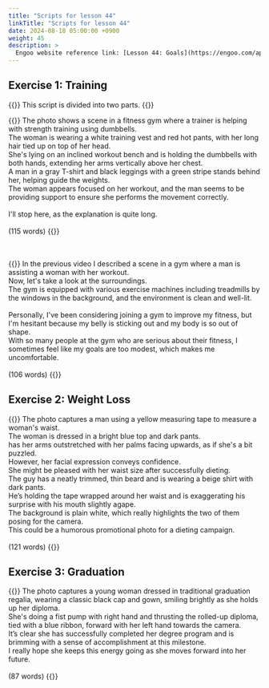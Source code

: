 ```yaml
---
title: "Scripts for lesson 44"
linkTitle: "Scripts for lesson 44"
date: 2024-08-18 05:00:00 +0900
weight: 45
description: >
  Engoo website reference link: [Lesson 44: Goals](https://engoo.com/app/lessons/describing-pictures-intermediate-describing-pictures-goals/v6qrtk0gEeeOcz-knAZpBA?category_id=P_HriMOnEeifo0O-yMP42w&course_id=ZZasjsOnEeiHZVOMC0VfdA)
---
```


## Exercise 1: Training

{{<alert>}}
This script is divided into two parts.
{{</alert>}}

{{<card header="**1st script**">}}
The photo shows a scene in a fitness gym where a trainer is helping with strength training using dumbbells.<br/>
The woman is wearing a white training vest and red hot pants, with her long hair tied up on top of her head. <br/>
She's lying on an inclined workout bench and is holding the dumbbells with both hands, extending her arms vertically above her chest.<br/>
A man in a gray T-shirt and black leggings with a green stripe stands behind her, helping guide the weights.<br/>
The woman appears focused on her workout, and the man seems to be providing support to ensure she performs the movement correctly.<br/>
<br/>
I'll stop here, as the explanation is quite long.<br/>
<br/>
(115 words)
{{</card>}}

　

{{<card header="**2nd script**">}}
In the previous video I described a scene in a gym where a man is assisting a woman with her workout.<br/>
Now, let's take a look at the surroundings.<br/>
The gym is equipped with various exercise machines including treadmills by the windows in the background, and the environment is clean and well-lit. <br/>
<br/>
Personally, I've been considering joining a gym to improve my fitness, but I'm hesitant because my belly is sticking out and my body is so out of shape.<br/>
With so many people at the gym who are serious about their fitness, I sometimes feel like my goals are too modest, which makes me uncomfortable.<br/>
<br/>
(106 words)
{{</card>}}


## Exercise 2: Weight Loss

{{<card header="**Script**">}}
The photo captures a man using a yellow measuring tape to measure a woman's waist. <br/>
The woman is dressed in a bright blue top and dark pants. <br/>
has her arms outstretched with her palms facing upwards, as if she's a bit puzzled. <br/>
However, her facial expression conveys confidence. <br/>
She might be pleased with her waist size after successfully dieting. <br/>
The guy has a neatly trimmed, thin beard and is wearing a beige shirt with dark pants. <br/>
He’s holding the tape wrapped around her waist and is exaggerating his surprise with his mouth slightly agape.<br/>
The background is plain white, which really highlights the two of them posing for the camera. <br/>
This could be a humorous promotional photo for a dieting campaign.<br/>
<br/>
(121 words)
{{</card>}}


## Exercise 3: Graduation

{{<card header="**Script**">}}
The photo captures a young woman dressed in traditional graduation regalia, wearing a classic black cap and gown, smiling brightly as she holds up her diploma. <br/>
She's doing a fist pump with right hand and thrusting the rolled-up diploma, tied with a blue ribbon, forward with her left hand towards the camera. <br/>
It’s clear she has successfully completed her degree program and is brimming with a sense of accomplishment at this milestone.<br/>
I really hope she keeps this energy going as she moves forward into her future.<br/>
<br/>
(87 words)
{{</card>}}

